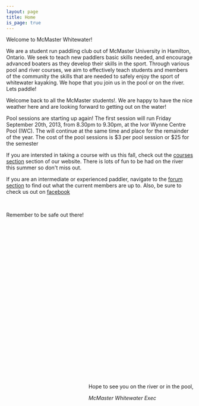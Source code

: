 ```yaml
---
layout: page
title: Home
is_page: true
---
```



 
Welcome to McMaster Whitewater!  

We are a student run paddling club out of McMaster University in Hamilton, Ontario.  We seek to teach new paddlers basic skills needed, and encourage advanced boaters as they develop their skills in the sport.  Through various pool and river courses, we aim to effectively teach students and members of the community the skills that are needed to safely enjoy the sport of whitewater kayaking.  We hope that you join us in the pool or on the river.  Lets paddle!

Welcome back to all the McMaster students!. We are happy to have the nice weather here and are looking forward to getting out on the water! 

Pool sessions are starting up again! The first session will run Friday September 20th, 2013, from 8.30pm to 9.30pm, at the Ivor Wynne Centre Pool (IWC). The will continue at the same time and place for the remainder of the year. The cost of the pool sessions is $3 per pool session or $25 for the semester

If you are intersted in taking a course with us this fall, check out the [courses section](http://www2.mcmasterwhitewater.ca/course.html) section of our website.  There is lots of fun to be had on the river this summer so don't miss out.

If you are an intermediate or experienced paddler, navigate to the [forum section](http://mcmasterwhitewater.ca/forum) to find out what the current members are up to. Also, be sure to check us out on [facebook](https://www.facebook.com/mcmaster.whitewater)

<br>

Remember to be safe out there!


<div id='pictureDiv' style='position:relative;margin:0 auto;height:400px;width:800px;'>
</div>

<!-- ++Rotating images++ -->

<script src="js/jquery.js">
</script>
<script src="js/picasa.js">
</script>
<script src="js/rotateIndexImage.js">
</script>
<!-- ++End of image Rotating images++ -->                	

 
<div style='float:right;'>
<br/>
<p>Hope to see you on the river or in the pool,</p>
<i>McMaster Whitewater Exec</i>
</div>



